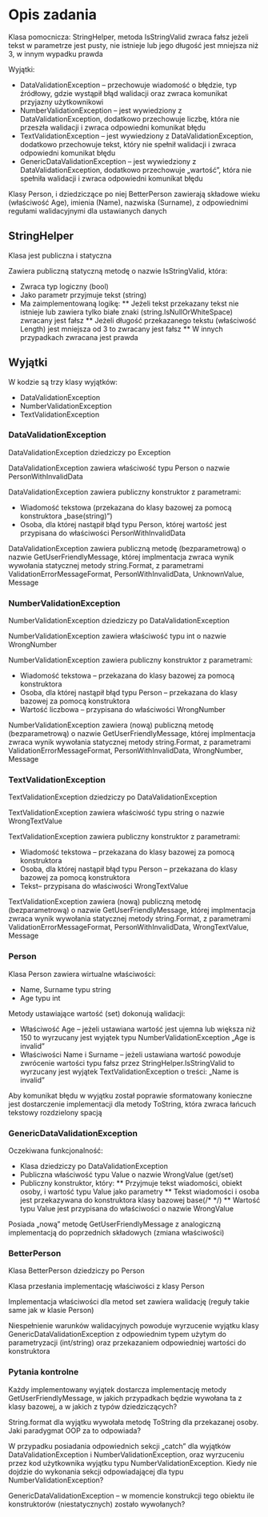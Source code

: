 Opis zadania
============

Klasa pomocnicza: StringHelper, metoda IsStringValid zwraca fałsz jeżeli tekst w parametrze jest pusty, nie istnieje lub jego długość jest mniejsza niż 3, w innym wypadku prawda

Wyjątki:
* DataValidationException – przechowuje wiadomość o błędzie, typ źródłowy, gdzie wystąpił błąd walidacji oraz zwraca komunikat przyjazny użytkownikowi
* NumberValidationException – jest wywiedziony z DataValidationException, dodatkowo przechowuje liczbę, która nie przeszła walidacji i zwraca odpowiedni komunikat błędu
* TextValidationException – jest wywiedziony z DataValidationException, dodatkowo przechowuje tekst, który nie spełnił walidacji i zwraca odpowiedni komunikat błędu
* GenericDataValidationException – jest wywiedziony z DataValidationException, dodatkowo przechowuje „wartość”, która nie spełniła walidacji i zwraca odpowiedni komunikat błędu

Klasy Person, i dziedziczące po niej BetterPerson zawierają składowe wieku (właściwość Age), imienia (Name), nazwiska (Surname), z odpowiednimi regułami walidacyjnymi dla ustawianych danych


StringHelper
------------
Klasa jest publiczna i statyczna

Zawiera publiczną statyczną metodę o nazwie IsStringValid, która:
* Zwraca typ logiczny (bool)
* Jako parametr przyjmuje tekst (string)
* Ma zaimplementowaną logikę:
** Jeżeli tekst przekazany tekst nie istnieje lub zawiera tylko białe znaki (string.IsNullOrWhiteSpace) zwracany jest fałsz
** Jeżeli długość przekazanego tekstu (właściwość Length) jest mniejsza od 3 to zwracany jest fałsz
** W innych przypadkach zwracana jest prawda


Wyjątki
-------
W kodzie są trzy klasy wyjątków:
* DataValidationException
* NumberValidationException
* TextValidationException

### DataValidationException 
DataValidationException dziedziczy po Exception

DataValidationException zawiera właściwość typu Person o nazwie PersonWithInvalidData

DataValidationException zawiera publiczny konstruktor z parametrami:
* Wiadomość tekstowa (przekazana do klasy bazowej za pomocą konstruktora „base(string)”)
* Osoba, dla której nastąpił błąd typu Person, której wartość jest przypisana do właściwości PersonWithInvalidData

DataValidationException zawiera publiczną metodę (bezparametrową) o nazwie GetUserFriendlyMessage, której implmentacja zwraca wynik wywołania statycznej metody string.Format, z parametrami ValidationErrorMessageFormat, PersonWithInvalidData, UnknownValue, Message


### NumberValidationException 
NumberValidationException dziedziczy po DataValidationException

NumberValidationException zawiera właściwość typu int o nazwie WrongNumber

NumberValidationException zawiera publiczny konstruktor z parametrami:
* Wiadomość tekstowa – przekazana  do klasy bazowej za pomocą konstruktora
* Osoba, dla której nastąpił błąd typu Person – przekazana  do klasy bazowej za pomocą konstruktora
* Wartość liczbowa – przypisana do właściwości WrongNumber

NumberValidationException zawiera (nową) publiczną metodę (bezparametrową) o nazwie GetUserFriendlyMessage, której implmentacja zwraca wynik wywołania statycznej metody string.Format, z parametrami ValidationErrorMessageFormat, PersonWithInvalidData, WrongNumber, Message

### TextValidationException 
TextValidationException dziedziczy po DataValidationException

TextValidationException zawiera właściwość typu string o nazwie WrongTextValue

TextValidationException zawiera publiczny konstruktor z parametrami:
* Wiadomość tekstowa – przekazana  do klasy bazowej za pomocą konstruktora
* Osoba, dla której nastąpił błąd typu Person – przekazana  do klasy bazowej za pomocą konstruktora
* Tekst– przypisana do właściwości WrongTextValue

TextValidationException zawiera (nową) publiczną metodę (bezparametrową) o nazwie GetUserFriendlyMessage, której implmentacja zwraca wynik wywołania statycznej metody string.Format, z parametrami ValidationErrorMessageFormat, PersonWithInvalidData, WrongTextValue, Message

### Person 
Klasa Person zawiera wirtualne właściwości:
* Name, Surname typu string
* Age typu int

Metody ustawiające wartość (set) dokonują walidacji:
* Właściwość Age – jeżeli ustawiana wartość jest ujemna lub większa niż 150 to wyrzucany jest wyjątek typu NumberValidationException „Age is invalid”
* Właściwości Name i Surname – jeżeli ustawiana wartość powoduje zwrócenie wartości typu fałsz przez StringHelper.IsStringValid to wyrzucany jest wyjątek TextValidationException o treści: „Name is invalid”

Aby komunikat błędu w wyjątku został poprawie sformatowany konieczne jest dostarczenie implementacji dla metody ToString, która zwraca łańcuch tekstowy rozdzielony spacją


### GenericDataValidationException
Oczekiwana funkcjonalność:
* Klasa dziedziczy po DataValidationException
* Publiczna właściwość typu Value o nazwie WrongValue (get/set)
* Publiczny konstruktor, który: 
** Przyjmuje tekst wiadomości, obiekt osoby, i wartość typu Value jako parametry
** Tekst wiadomości i osoba jest przekazywana do konstruktora klasy bazowej base(/* */)
** Wartość typu Value jest przypisana do właściwości o nazwie WrongValue 

Posiada „nową” metodę GetUserFriendlyMessage z analogiczną implementacją do poprzednich składowych (zmiana właściwości)


### BetterPerson
Klasa BetterPerson dziedziczy po Person

Klasa przesłania implementację właściwości z klasy Person

Implementacja właściwości dla metod set zawiera walidację (reguły takie same jak w klasie Person)

Niespełnienie warunków walidacyjnych powoduje wyrzucenie wyjątku klasy GenericDataValidationException z odpowiednim typem użytym do parametryzacji (int/string) oraz przekazaniem odpowiedniej wartości do konstruktora 


### Pytania kontrolne
Każdy implementowany wyjątek dostarcza implementację metody GetUserFriendlyMessage, w jakich przypadkach będzie wywołana ta z klasy bazowej, a w jakich z typów dziedziczących?

String.format dla wyjątku wywołała metodę ToString dla przekazanej osoby. Jaki paradygmat OOP za to odpowiada?

W przypadku posiadania odpowiednich sekcji „catch” dla wyjątków DataValidationException i NumberValidationException, oraz wyrzuceniu przez kod użytkownika wyjątku typu NumberValidationException. Kiedy nie dojdzie do wykonania sekcji odpowiadającej dla typu NumberValidationException?

GenericDataValidationException – w momencie konstrukcji tego obiektu ile konstruktorów (niestatycznych) zostało wywołanych?





